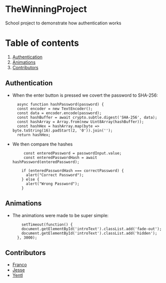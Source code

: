 # TheWinningProject
School project to demonstrate how authentication works

# Table of contents

1. [Authentication](#Authentication)
2. [Animations](#Animations)
3. [Contributors](#Contributors)

## Authentication
* When the enter button is pressed we covert the password to SHA-256:
  ```shell
    async function hashPassword(password) {
    const encoder = new TextEncoder();
    const data = encoder.encode(password);
    const hashBuffer = await crypto.subtle.digest('SHA-256', data);
    const hashArray = Array.from(new Uint8Array(hashBuffer));
    const hashHex = hashArray.map(byte => byte.toString(16).padStart(2, '0')).join('');
    return hashHex;
   ```
* We then compare the hashes
  ```shell
       const enteredPassword = passwordInput.value;
       const enteredPasswordHash = await hashPassword(enteredPassword);

      if (enteredPasswordHash === correctPassword) {
        alert("Correct Password");
      } else {
        alert("Wrong Password");
      }
   ```  
## Animations
* The animations were made to be super simple:
  ```shell
      setTimeout(function() {
      document.getElementById('introText').classList.add('fade-out');
      document.getElementById('introText').classList.add('hidden');
    }, 3000);
   ```  
## Contributors
* [Franco](https://github.com/Altyd)
* [Jesse](https://github.com/Altyd)
* [Yentl](https://github.com/Altyd)
